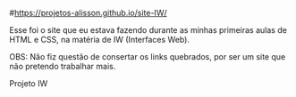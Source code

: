 #https://projetos-alisson.github.io/site-IW/

Esse foi o site que eu estava fazendo durante as minhas primeiras aulas de HTML e CSS, na matéria de IW (Interfaces Web).

OBS: Não fiz questão de consertar os links quebrados, por ser um site que não pretendo trabalhar mais.

Projeto IW
